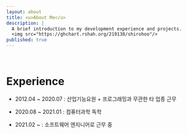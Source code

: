 ```yaml
---
layout: about
title: <u>About Me</u>
description: |
  A brief introduction to my development experience and projects.
  <img src="https://ghchart.rshah.org/219138/shirohoo"/>
published: true
---
```


<br />

# Experience

- 2012.04 ~ 2020.07 : 산업기능요원 + 프로그래밍과 무관한 타 업종 근무

- 2020.08 ~ 2021.01 : 컴퓨터과학 독학

- 2021.02 ~ : 소프트웨어 엔지니어로 근무 중

<br />
